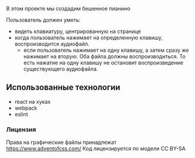 В этом проекте мы создадим бешенное пианино

Пользователь должен уметь:
- видеть клавиатуру, центрированную на странице
- когда пользователь нажимает на определенную клавишу, воспроизводится аудиофайл.
    - если пользователь нажимает на одну клавишу, а затем сразу же нажимает на вторую. Оба файла должны воспроизводиться.
    То есть нажатие на одну клавишу не остановит воспроизведение существующего аудиофайла.


## Использованные технологии

* react на хуках
* webpack
* eslint


### Лицензия

Права на графические файлы принадлежат https://www.adventofcss.com/
Код лицензируется по модели CC BY-SA
